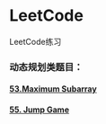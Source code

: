 # LeetCode
LeetCode练习

### 动态规划类题目：
#### [53.Maximum Subarray](https://leetcode.com/problems/maximum-subarray/description/)
#### [55. Jump Game](https://leetcode.com/problems/jump-game/description/)

